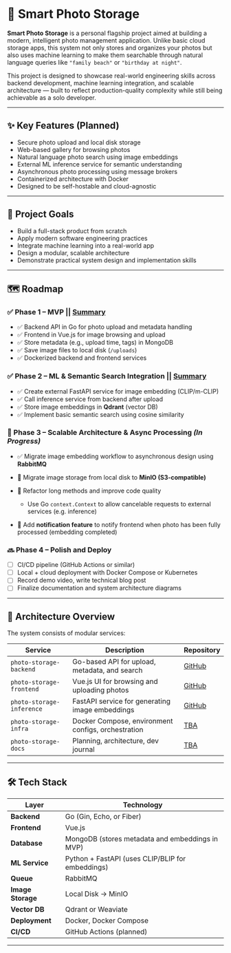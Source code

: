 # 📸 Smart Photo Storage

**Smart Photo Storage** is a personal flagship project aimed at building a modern, intelligent photo management application. Unlike basic cloud storage apps, this system not only stores and organizes your photos but also uses machine learning to make them searchable through natural language queries like `"family beach"` or `"birthday at night"`.

This project is designed to showcase real-world engineering skills across backend development, machine learning integration, and scalable architecture — built to reflect production-quality complexity while still being achievable as a solo developer.

---

## ✨ Key Features (Planned)

- Secure photo upload and local disk storage
- Web-based gallery for browsing photos
- Natural language photo search using image embeddings
- External ML inference service for semantic understanding
- Asynchronous photo processing using message brokers
- Containerized architecture with Docker
- Designed to be self-hostable and cloud-agnostic

---

## 📌 Project Goals

- Build a full-stack product from scratch
- Apply modern software engineering practices
- Integrate machine learning into a real-world app
- Design a modular, scalable architecture
- Demonstrate practical system design and implementation skills

---

## 🗺️ Roadmap

### ✅ Phase 1 – MVP  || [Summary](https://github.com/Smart-Photo-Storage-Project/docs/blob/main/dev-journal-phase-1/phase1-summary.md)
- ✅ Backend API in Go for photo upload and metadata handling  
- ✅ Frontend in Vue.js for image browsing and upload  
- ✅ Store metadata (e.g., upload time, tags) in MongoDB  
- ✅ Save image files to local disk (`/uploads`)  
- ✅ Dockerized backend and frontend services  

### ✅ Phase 2 – ML & Semantic Search Integration || [Summary](https://github.com/Smart-Photo-Storage-Project/docs/blob/main/dev-journal-phase-2/phase2-summary.md)
- ✅ Create external FastAPI service for image embedding (CLIP/m-CLIP)  
- ✅ Call inference service from backend after upload  
- ✅ Store image embeddings in **Qdrant** (vector DB)  
- ✅ Implement basic semantic search using cosine similarity  

### 🔄 Phase 3 – Scalable Architecture & Async Processing *(In Progress)*

- ✅ Migrate image embedding workflow to asynchronous design using **RabbitMQ**


- 🔄 Migrate image storage from local disk to **MinIO (S3-compatible)**

- 🔄 Refactor long methods and improve code quality
  - Use Go `context.Context` to allow cancelable requests to external services (e.g. inference)

- 🔄 Add **notification feature** to notify frontend when photo has been fully processed (embedding completed)

### 🔜 Phase 4 – Polish and Deploy
- [ ] CI/CD pipeline (GitHub Actions or similar)  
- [ ] Local + cloud deployment with Docker Compose or Kubernetes  
- [ ] Record demo video, write technical blog post  
- [ ] Finalize documentation and system architecture diagrams  
---

## 🧱 Architecture Overview

The system consists of modular services:

| Service                 | Description                                            | Repository |
|-------------------------|--------------------------------------------------------|------------|
| `photo-storage-backend` | Go-based API for upload, metadata, and search          | [GitHub](https://github.com/Smart-Photo-Storage-Project/backend) |
| `photo-storage-frontend` | Vue.js UI for browsing and uploading photos           | [GitHub](https://github.com/Smart-Photo-Storage-Project/frontend) |
| `photo-storage-inference` | FastAPI service for generating image embeddings      | [GitHub](https://github.com/Smart-Photo-Storage-Project/inference) |
| `photo-storage-infra`   | Docker Compose, environment configs, orchestration     | [TBA]() |
| `photo-storage-docs`    | Planning, architecture, dev journal                    | [TBA]() |


---

## 🛠️ Tech Stack

| Layer | Technology |
|-------|------------|
| **Backend** | Go (Gin, Echo, or Fiber) |
| **Frontend** | Vue.js |
| **Database** | MongoDB (stores metadata and embeddings in MVP) |
| **ML Service** | Python + FastAPI (uses CLIP/BLIP for embeddings) |
| **Queue** | RabbitMQ |
| **Image Storage** | Local Disk → MinIO  |
| **Vector DB** | Qdrant or Weaviate |
| **Deployment** | Docker, Docker Compose |
| **CI/CD** | GitHub Actions (planned) |

---

